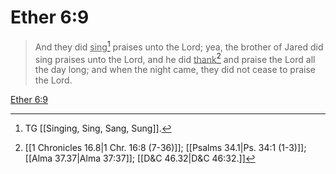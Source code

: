 # Ether 6:9

> And they did <u>sing</u>[^a] praises unto the Lord; yea, the brother of Jared did sing praises unto the Lord, and he did <u>thank</u>[^b] and praise the Lord all the day long; and when the night came, they did not cease to praise the Lord.

[Ether 6:9](https://www.churchofjesuschrist.org/study/scriptures/bofm/ether/6?lang=eng&id=p9#p9)


[^a]: TG [[Singing, Sing, Sang, Sung]].
[^b]: [[1 Chronicles 16.8|1 Chr. 16:8 (7-36)]]; [[Psalms 34.1|Ps. 34:1 (1-3)]]; [[Alma 37.37|Alma 37:37]]; [[D&C 46.32|D&C 46:32.]]
